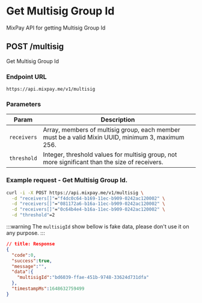 # Get Multisig Group Id

MixPay API for getting Multisig Group Id

## POST /multisig

Get Multisig Group Id

### Endpoint URL

```
https://api.mixpay.me/v1/multisig
```

### Parameters

|  Param | Description |
| --- | --- |
| `receivers` | Array, members of multisig group, each member must be a valid Mixin UUID, minimum 3, maximum 256. |
| `threshold` | Integer, threshold values for multisig group, not more significant than the size of receivers. |

### Example request - Get Multisig Group Id.

```bash
curl -i -X POST https://api.mixpay.me/v1/multisig \
  -d "receivers[]"="f4dc0c64-b169-11ec-b909-0242ac120002" \
  -d "receivers[]"="081172a6-b16a-11ec-b909-0242ac120002" \
  -d "receivers[]"="0c64b4e4-b16a-11ec-b909-0242ac120002" \
  -d "threshold"=2
```

:::warning
The `multisigId` show bellow is fake data, please don't use it on any purpose.
:::

```json
// title: Response
{
  "code":0,
  "success":true,
  "message":"",
  "data":{
    "multisigId":"bd6039-ffae-451b-9748-33624d731dfa"
  },
  "timestampMs":1648632759499
}
```

